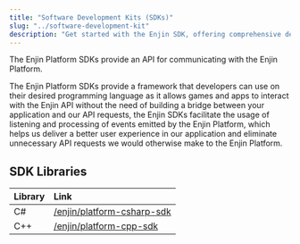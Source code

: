 ```yaml
---
title: "Software Development Kits (SDKs)"
slug: "../software-development-kit"
description: "Get started with the Enjin SDK, offering comprehensive developer tools to integrate blockchain technology into your apps and games with ease."
---
```

The Enjin Platform SDKs provide an API for communicating with the Enjin Platform.

The Enjin Platform SDKs provide a framework that developers can use on their desired programming language as it allows games and apps to interact with the Enjin API without the need of building a bridge between your application and our API requests, the Enjin SDKs facilitate the usage of listening and processing of events emitted by the Enjin Platform, which helps us deliver a better user experience in our application and eliminate unnecessary API requests we would otherwise make to the Enjin Platform.

## SDK Libraries

| Library | Link                                                                       |
| :------ | :------------------------------------------------------------------------- |
| C#      | [/enjin/platform-csharp-sdk](https://github.com/enjin/platform-csharp-sdk) |
| C++     | [/enjin/platform-cpp-sdk](https://github.com/enjin/platform-cpp-sdk)       |
